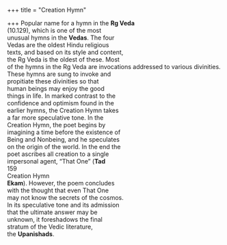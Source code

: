+++
title = "Creation Hymn"

+++
Popular name for a hymn in the **Rg Veda**  
(10.129), which is one of the most  
unusual hymns in the **Vedas**. The four  
Vedas are the oldest Hindu religious  
texts, and based on its style and content,  
the Rg Veda is the oldest of these. Most  
of the hymns in the Rg Veda are invocations addressed to various divinities.  
These hymns are sung to invoke and  
propitiate these divinities so that  
human beings may enjoy the good  
things in life. In marked contrast to the  
confidence and optimism found in the  
earlier hymns, the Creation Hymn takes  
a far more speculative tone. In the  
Creation Hymn, the poet begins by  
imagining a time before the existence of  
Being and Nonbeing, and he speculates  
on the origin of the world. In the end the  
poet ascribes all creation to a single  
impersonal agent, “That One” (**Tad**  
159  
Creation Hymn  
**Ekam**). However, the poem concludes  
with the thought that even That One  
may not know the secrets of the cosmos.  
In its speculative tone and its admission  
that the ultimate answer may be  
unknown, it foreshadows the final  
stratum of the Vedic literature,  
the **Upanishads**.